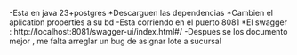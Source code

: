 -Esta en java 23+postgres
*Descarguen las dependencias
*Cambien el aplication properties a su bd
-Esta corriendo en el puerto 8081
*El swagger :
http://localhost:8081/swagger-ui/index.html#/
-Despues se los documento mejor , me falta arreglar un bug de asignar lote a sucursal
